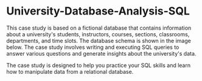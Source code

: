 # University-Database-Analysis-SQL

This case study is based on a fictional database that contains information about a university's students, instructors, courses, sections, classrooms, departments, and time slots. The database schema is shown in the image below. The case study involves writing and executing SQL queries to answer various questions and generate insights about the university's data.

The case study is designed to help you practice your SQL skills and learn how to manipulate data from a relational database.


